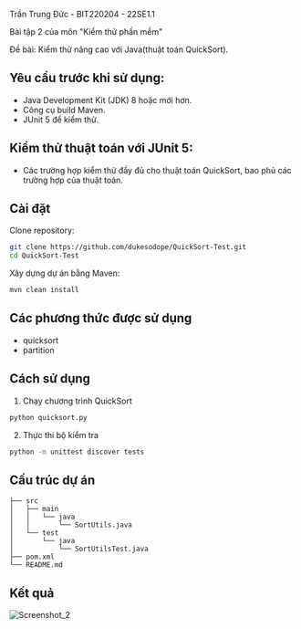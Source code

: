Trần Trung Đức - BIT220204 - 22SE1.1

Bài tập 2 của môn "Kiểm thử phần mềm"

Đề bài: Kiểm thử nâng cao với Java(thuật toán QuickSort).

## Yêu cầu trước khi sử dụng:
- Java Development Kit (JDK) 8 hoặc mới hơn.
- Công cụ build Maven.
- JUnit 5 để kiểm thử.
## Kiểm thử thuật toán với JUnit 5:
- Các trường hợp kiểm thử đầy đủ cho thuật toán QuickSort, bao phủ các trường hợp của thuật toán.
## Cài đặt 
Clone repository:
```bash
git clone https://github.com/dukesodope/QuickSort-Test.git
cd QuickSort-Test
```
Xây dựng dự án bằng Maven:
```bash
mvn clean install
```
## Các phương thức được sử dụng
- quicksort
- partition
    
## Cách sử dụng
1. Chạy chương trình QuickSort
```bash
python quicksort.py
```
2. Thực thi bộ kiểm tra
```bash
python -m unittest discover tests
```
## Cấu trúc dự án
    ├── src
    │   ├── main
    │   │   └── java
    │   │       └── SortUtils.java
    │   └── test
    │       └── java
    │           └── SortUtilsTest.java
    ├── pom.xml
    └── README.md
## Kết quả
![Screenshot_2](https://github.com/user-attachments/assets/9b998433-c894-4283-b7fb-df080734d3eb)

